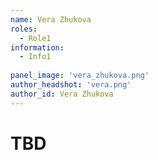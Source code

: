 ```yaml
---
name: Vera Zhukova
roles:
  - Role1
information:
  - Info1
  
panel_image: 'vera_zhukova.png'
author_headshot: 'vera.png'
author_id: Vera Zhukova
---
```

# TBD